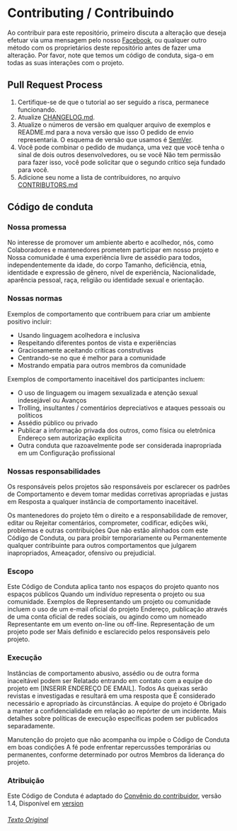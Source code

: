 # Contributing / Contribuindo

Ao contribuir para este repositório, primeiro discuta a alteração que deseja efetuar via uma mensagem pelo nosso [Facebook](https://www.facebook.com/jsladiesbr/), ou qualquer outro método com os proprietários deste repositório antes de fazer uma alteração.
Por favor, note que temos um código de conduta, siga-o em todas as suas interações com o projeto.

## Pull Request Process

1. Certifique-se de que o tutorial ao ser seguido a risca, permanece funcionando.
2. Atualize [CHANGELOG.md](https://github.com/JsLadiesBR/tutorial-inicante/blob/master/CHANGELOG.md).
3. Atualize o números de versão em qualquer arquivo de exemplos e README.md para a nova versão que isso
   O pedido de envio representaria. O esquema de versão que usamos é [SemVer](http://semver.org/).
4. Você pode combinar o pedido de mudança, uma vez que você tenha o sinal de dois outros desenvolvedores, ou se você
   Não tem permissão para fazer isso, você pode solicitar que o segundo crítico seja fundado para você.
5. Adicione seu nome a lista de contribuidores, no arquivo [CONTRIBUTORS.md](https://github.com/JsLadiesBR/tutorial-inicante/blob/master/CONTRIBUTORS.md)

## Código de conduta

### Nossa promessa

No interesse de promover um ambiente aberto e acolhedor, nós, como
Colaboradores e mantenedores prometem participar em nosso projeto e
Nossa comunidade é uma experiência livre de assédio para todos, independentemente da idade, do corpo
Tamanho, deficiência, etnia, identidade e expressão de gênero, nível de experiência,
Nacionalidade, aparência pessoal, raça, religião ou identidade sexual e
orientação.

### Nossas normas

Exemplos de comportamento que contribuem para criar um ambiente positivo
incluir:

* Usando linguagem acolhedora e inclusiva
* Respeitando diferentes pontos de vista e experiências
* Graciosamente aceitando críticas construtivas
* Centrando-se no que é melhor para a comunidade
* Mostrando empatia para outros membros da comunidade

Exemplos de comportamento inaceitável dos participantes incluem:

* O uso de linguagem ou imagem sexualizada e atenção sexual indesejável ou
Avanços
* Trolling, insultantes / comentários depreciativos e ataques pessoais ou políticos
* Assédio público ou privado
* Publicar a informação privada dos outros, como física ou eletrônica
  Endereço sem autorização explícita
* Outra conduta que razoavelmente pode ser considerada inapropriada em um
  Configuração profissional

### Nossas responsabilidades

Os responsáveis pelos projetos são responsáveis por esclarecer os padrões de
Comportamento e devem tomar medidas corretivas apropriadas e justas em
Resposta a qualquer instância de comportamento inaceitável.

Os mantenedores do projeto têm o direito e a responsabilidade de remover, editar ou
Rejeitar comentários, comprometer, codificar, edições wiki, problemas e outras contribuições
Que não estão alinhados com este Código de Conduta, ou para proibir temporariamente ou
Permanentemente qualquer contribuinte para outros comportamentos que julgarem inapropriados,
Ameaçador, ofensivo ou prejudicial.

### Escopo

Este Código de Conduta aplica tanto nos espaços do projeto quanto nos espaços públicos
Quando um indivíduo representa o projeto ou sua comunidade. Exemplos de
Representando um projeto ou comunidade incluem o uso de um e-mail oficial do projeto
Endereço, publicação através de uma conta oficial de redes sociais, ou agindo como um nomeado
Representante em um evento on-line ou off-line. Representação de um projeto pode ser
Mais definido e esclarecido pelos responsáveis pelo projeto.

### Execução

Instâncias de comportamento abusivo, assédio ou de outra forma inaceitável podem ser
Relatado entrando em contato com a equipe do projeto em [INSERIR ENDEREÇO DE EMAIL]. Todos
As queixas serão revistas e investigadas e resultará em uma resposta que
É considerado necessário e apropriado às circunstâncias. A equipe do projeto é
Obrigado a manter a confidencialidade em relação ao repórter de um incidente.
Mais detalhes sobre políticas de execução específicas podem ser publicados separadamente.

Manutenção do projeto que não acompanha ou impõe o Código de Conduta em boas condições
A fé pode enfrentar repercussões temporárias ou permanentes, conforme determinado por outros
Membros da liderança do projeto.

### Atribuição

Este Código de Conduta é adaptado do [Convênio do contribuidor][página inicial], versão 1.4,
Disponível em [version](http://contributor-covenant.org/version/1/4)

[Página inicial]: http://contributor-covenant.org
[Versão]: http://contributor-covenant.org/version/1/4/

###### [Texto Original](https://gist.github.com/hi-hi-ray/a868081e2a63ee47fafa015353d05ae3) 

